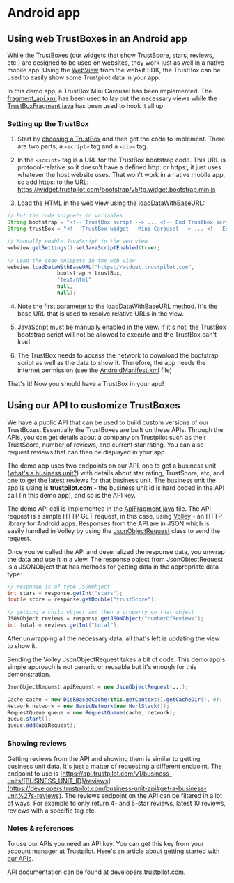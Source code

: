 # Android app

## Using web TrustBoxes in an Android app

While the TrustBoxes (our widgets that show TrustScore, stars, reviews, etc.) are designed to be used on websites, they work just as well in a native mobile app. Using the [WebView](https://developer.android.com/reference/android/webkit/WebView.html) from the webkit SDK, the TrustBox can be used to easily show some Trustpilot data in your app.

In this demo app, a TrustBox Mini Carousel has been implemented. The [fragment_api.xml](https://github.com/trustpilot/demo-trustbox-nativeapps/blob/master/Android/app/src/main/res/layout/fragment_api.xml) has been used to lay out the necessary views while the [TrustBoxFragment.java](https://github.com/trustpilot/demo-trustbox-nativeapps/blob/master/Android/app/src/main/java/com/trustpilot/trustboxinnativeapp/TrustBoxFragment.java) has been used to hook it all up.

### Setting up the TrustBox

1. Start by [choosing a TrustBox](https://support.trustpilot.com/hc/articles/204123713) and then get the code to implement. There are two parts; a `<script>` tag and a `<div>` tag. 

2. In the `<script>` tag is a URL for the TrustBox bootstrap code. This URL is protocol-relative so it doesn't have a defined http: or https:, it just uses whatever the host website uses. That won't work in a native mobile app, so add https: to the URL: https://widget.trustpilot.com/bootstrap/v5/tp.widget.bootstrap.min.js

3. Load the HTML in the web view using the [loadDataWithBaseURL](https://developer.android.com/reference/android/webkit/WebView.html#loadDataWithBaseURL(java.lang.String,%20java.lang.String,%20java.lang.String,%20java.lang.String,%20java.lang.String)):

```java
// Put the code snippets in variables
String bootstrap = "<!-- TrustBox script --> ... <!-- End Trustbox script -->";
String trustBox = "<!-- TrustBox widget - Mini Carousel --> ... <!-- End TrustBox widget -->";

// Manually enable JavaScript in the web view
webView.getSettings().setJavaScriptEnabled(true);

// Load the code snippets in the web view
webView.loadDataWithBaseURL("https://widget.trustpilot.com",
                bootstrap + trustBox,
                "text/html",
                null,
                null);
```

4. Note the first parameter to the loadDataWithBaseURL method. It's the base URL that is used to resolve relative URLs in the view.

5. JavaScript must be manually enabled in the view. If it's not, the TrustBox bootstrap script will not be allowed to execute and the TrustBox can't load.

6. The TrustBox needs to access the network to download the bootstrap script as well as the data to show it. Therefore, the app needs the internet permission (see the [AndroidManifest.xml](https://github.com/trustpilot/demo-trustbox-nativeapps/blob/master/Android/app/src/main/AndroidManifest.xml) file)

That's it! Now you should have a TrustBox in your app!

## Using our API to customize TrustBoxes

We have a public API that can be used to build custom versions of our TrustBoxes. Essentially the TrustBoxes are built on these APIs. Through the APIs, you can get details about a company on Trustpilot such as their TrustScore, number of reviews, and current star rating. You can also request reviews that can then be displayed in your app.

The demo app uses two endpoints on our API, one to get a business unit ([what's a business unit?](https://developers.trustpilot.com/#BusinessUnit)) with details about star rating, TrustScore, etc, and one to get the latest reviews for that business unit. The business unit the app is using is **trustpilot.com** - the business unit id is hard coded in the API call (in this demo app), and so is the API key.

The demo API call is implemented in the [ApiFragment.java](https://github.com/trustpilot/demo-trustbox-nativeapps/blob/master/Android/app/src/main/java/com/trustpilot/trustboxinnativeapp/ApiFragment.java) file. The API request is a simple HTTP GET request, in this case, using [Volley](https://developer.android.com/training/volley/index.html) - an HTTP library for Android apps. Responses from the API are in JSON which is easily handled in Volley by using the [JsonObjectRequest](https://github.com/google/volley/blob/master/src/main/java/com/android/volley/toolbox/JsonObjectRequest.java) class to send the request.

Once you’ve called the API and deserialized the response data, you unwrap the data and use it in a view. The response object from JsonObjectRequest is a JSONObject that has methods for getting data in the appropriate data type:

```java
// response is of type JSONObject
int stars = response.getInt("stars");
double score = response.getDouble("trustScore");

// getting a child object and then a property on that object
JSONObject reviews = response.getJSONObject("numberOfReviews");
int total = reviews.getInt("total");
```

After unwrapping all the necessary data, all that's left is updating the view to show it.

Sending the Volley JsonObjectRequest takes a bit of code. This demo app's simple approach is not generic or reusable but it's enough for this demonstration.

```java
JsonObjectRequest apiRequest = new JsonObjectRequest(...);

Cache cache = new DiskBasedCache(this.getContext().getCacheDir(), 0);
Network network = new BasicNetwork(new HurlStack());
RequestQueue queue = new RequestQueue(cache, network);
queue.start();
queue.add(apiRequest);
```

### Showing reviews

Getting reviews from the API and showing them is similar to getting business unit data. It's just a matter of requesting a different endpoint. The endpoint to use is [https://api.trustpilot.com/v1/business-units/[BUSINESS_UNIT_ID]/reviews](https://developers.trustpilot.com/business-unit-api#get-a-business-unit%27s-reviews). The reviews endpoint on the API can be filtered in a lot of ways. For example to only return 4- and 5-star reviews, latest 10 reviews, reviews with a specific tag etc.

### Notes & references

To use our APIs you need an API key. You can get this key from your account manager at Trustpilot. Here's an article about [getting started with our APIs](https://support.trustpilot.com/hc/articles/207309867).

API documentation can be found at [developers.trustpilot.com.](https://developers.trustpilot.com/)

